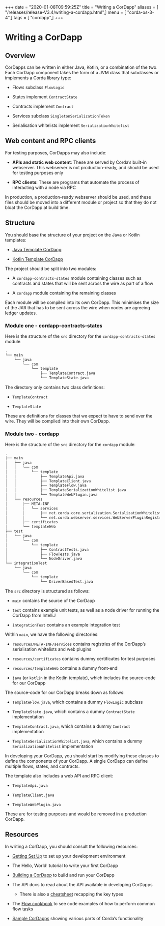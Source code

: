 +++
date = "2020-01-08T09:59:25Z"
title = "Writing a CorDapp"
aliases = [ "/releases/release-V3.4/writing-a-cordapp.html",]
menu = [ "corda-os-3-4",]
tags = [ "cordapp",]
+++


# Writing a CorDapp


## Overview

CorDapps can be written in either Java, Kotlin, or a combination of the two. Each CorDapp component takes the form
                of a JVM class that subclasses or implements a Corda library type:


* Flows subclass `FlowLogic`


* States implement `ContractState`


* Contracts implement `Contract`


* Services subclass `SingletonSerializationToken`


* Serialisation whitelists implement `SerializationWhitelist`



## Web content and RPC clients

For testing purposes, CorDapps may also include:


* **APIs and static web content**: These are served by Corda’s built-in webserver. This webserver is not
                        production-ready, and should be used for testing purposes only


* **RPC clients**: These are programs that automate the process of interacting with a node via RPC


In production, a production-ready webserver should be used, and these files should be moved into a different module or
                project so that they do not bloat the CorDapp at build time.


## Structure

You should base the structure of your project on the Java or Kotlin templates:


* [Java Template CorDapp](https://github.com/corda/cordapp-template-java)


* [Kotlin Template CorDapp](https://github.com/corda/cordapp-template-kotlin)


The project should be split into two modules:


* A `cordapp-contracts-states` module containing classes such as contracts and states that will be sent across the
                        wire as part of a flow


* A `cordapp` module containing the remaining classes


Each module will be compiled into its own CorDapp. This minimises the size of the JAR that has to be sent across the
                wire when nodes are agreeing ledger updates.


### Module one - cordapp-contracts-states

Here is the structure of the `src` directory for the `cordapp-contracts-states` module:

```kotlin
.
└── main
    └── java
        └── com
            └── template
                ├── TemplateContract.java
                └── TemplateState.java
```
The directory only contains two class definitions:


* `TemplateContract`


* `TemplateState`


These are definitions for classes that we expect to have to send over the wire. They will be compiled into their own
                    CorDapp.


### Module two - cordapp

Here is the structure of the `src` directory for the `cordapp` module:

```kotlin
.
├── main
│   ├── java
│   │   └── com
│   │       └── template
│   │           ├── TemplateApi.java
│   │           ├── TemplateClient.java
│   │           ├── TemplateFlow.java
│   │           ├── TemplateSerializationWhitelist.java
│   │           └── TemplateWebPlugin.java
│   └── resources
│       ├── META-INF
│       │   └── services
│       │       ├── net.corda.core.serialization.SerializationWhitelist
│       │       └── net.corda.webserver.services.WebServerPluginRegistry
│       ├── certificates
│       └── templateWeb
├── test
│   └── java
│       └── com
│           └── template
│               ├── ContractTests.java
│               ├── FlowTests.java
│               └── NodeDriver.java
└── integrationTest
    └── java
        └── com
            └── template
                └── DriverBasedTest.java
```
The `src` directory is structured as follows:


* `main` contains the source of the CorDapp


* `test` contains example unit tests, as well as a node driver for running the CorDapp from IntelliJ


* `integrationTest` contains an example integration test


Within `main`, we have the following directories:


* `resources/META-INF/services` contains registries of the CorDapp’s serialisation whitelists and web plugins


* `resources/certificates` contains dummy certificates for test purposes


* `resources/templateWeb` contains a dummy front-end


* `java` (or `kotlin` in the Kotlin template), which includes the source-code for our CorDapp


The source-code for our CorDapp breaks down as follows:


* `TemplateFlow.java`, which contains a dummy `FlowLogic` subclass


* `TemplateState.java`, which contains a dummy `ContractState` implementation


* `TemplateContract.java`, which contains a dummy `Contract` implementation


* `TemplateSerializationWhitelist.java`, which contains a dummy `SerializationWhitelist` implementation


In developing your CorDapp, you should start by modifying these classes to define the components of your CorDapp. A
                    single CorDapp can define multiple flows, states, and contracts.

The template also includes a web API and RPC client:


* `TemplateApi.java`


* `TemplateClient.java`


* `TemplateWebPlugin.java`


These are for testing purposes and would be removed in a production CorDapp.


## Resources

In writing a CorDapp, you should consult the following resources:


* [Getting Set Up](getting-set-up.md) to set up your development environment


* The Hello, World! tutorial to write your first CorDapp


* [Building a CorDapp](cordapp-build-systems.md) to build and run your CorDapp


* The API docs to read about the API available in developing CorDapps


    * There is also a [cheatsheet](cheat-sheet.md) recapping the key types



* The [Flow cookbook](flow-cookbook.md) to see code examples of how to perform common flow tasks


* [Sample CorDapps](https://www.corda.net/samples/) showing various parts of Corda’s functionality



